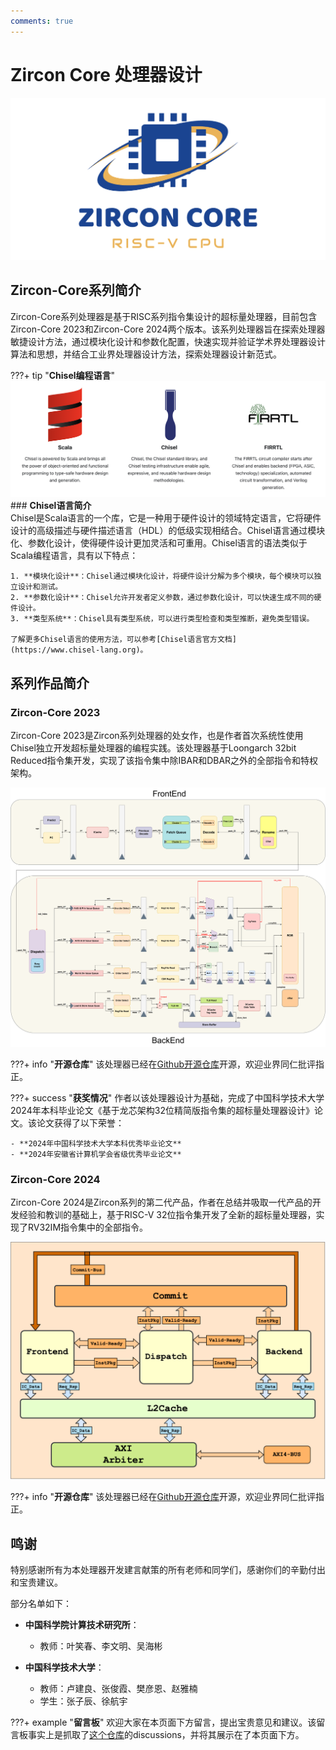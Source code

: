 ```yaml
---
comments: true
---
```

# **Zircon Core 处理器设计**

![image-20250422133400816](./index.assets/image-20250422133400816.png)

## **Zircon-Core系列简介**

Zircon-Core系列处理器是基于RISC系列指令集设计的超标量处理器，目前包含Zircon-Core 2023和Zircon-Core 2024两个版本。该系列处理器旨在探索处理器敏捷设计方法，通过模块化设计和参数化配置，快速实现并验证学术界处理器设计算法和思想，并结合工业界处理器设计方法，探索处理器设计新范式。

???+ tip "**Chisel编程语言**"
    ![image-20250422134740798](./index.assets/image-20250422134740798.png)
    ### **Chisel语言简介**  
    Chisel是Scala语言的一个库，它是一种用于硬件设计的领域特定语言，它将硬件设计的高级描述与硬件描述语言（HDL）的低级实现相结合。Chisel语言通过模块化、参数化设计，使得硬件设计更加灵活和可重用。Chisel语言的语法类似于Scala编程语言，具有以下特点：

    1. **模块化设计**：Chisel通过模块化设计，将硬件设计分解为多个模块，每个模块可以独立设计和测试。
    2. **参数化设计**：Chisel允许开发者定义参数，通过参数化设计，可以快速生成不同的硬件设计。
    3. **类型系统**：Chisel具有类型系统，可以进行类型检查和类型推断，避免类型错误。
       
    了解更多Chisel语言的使用方法，可以参考[Chisel语言官方文档](https://www.chisel-lang.org)。


## **系列作品简介**
### **Zircon-Core 2023**
Zircon-Core 2023是Zircon系列处理器的处女作，也是作者首次系统性使用Chisel独立开发超标量处理器的编程实践。该处理器基于Loongarch 32bit Reduced指令集开发，实现了该指令集中除IBAR和DBAR之外的全部指令和特权架构。

![Pipeline](./index.assets/Pipeline.png)


???+ info "**开源仓库**"
    该处理器已经在[Github开源仓库](https://github.com/MaZirui2001/Zircon)开源，欢迎业界同仁批评指正。

???+ success "**获奖情况**"
    作者以该处理器设计为基础，完成了中国科学技术大学2024年本科毕业论文《基于龙芯架构32位精简版指令集的超标量处理器设计》论文。该论文获得了以下荣誉：

    - **2024年中国科学技术大学本科优秀毕业论文**
    - **2024年安徽省计算机学会省级优秀毕业论文**

### **Zircon-Core 2024**

Zircon-Core 2024是Zircon系列的第二代产品，作者在总结并吸取一代产品的开发经验和教训的基础上，基于RISC-V 32位指令集开发了全新的超标量处理器，实现了RV32IM指令集中的全部指令。

![Zircon2024-CPU](./index.assets/Zircon2024-CPU.svg)


???+ info "**开源仓库**"
    该处理器已经在[Github开源仓库](https://github.com/MaZirui2001/Zircon-2024.git)开源，欢迎业界同仁批评指正。
    


## **鸣谢**
特别感谢所有为本处理器开发建言献策的所有老师和同学们，感谢你们的辛勤付出和宝贵建议。

部分名单如下：

- **中国科学院计算技术研究所**：
    - 教师：叶笑春、李文明、吴海彬

- **中国科学技术大学**：
    - 教师：卢建良、张俊霞、樊彦恩、赵雅楠
    - 学生：张子辰、徐航宇

???+ example "**留言板**"
    欢迎大家在本页面下方留言，提出宝贵意见和建议。该留言板事实上是抓取了[这个仓库](https://github.com/MaZirui2001/Zircon-2024-Web)的discussions，并将其展示在了本页面下方。

